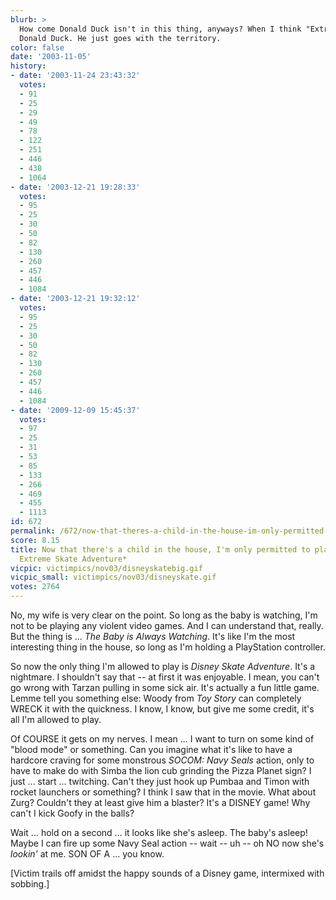 ```yaml
---
blurb: >
  How come Donald Duck isn't in this thing, anyways? When I think "Extreme," I think
  Donald Duck. He just goes with the territory.
color: false
date: '2003-11-05'
history:
- date: '2003-11-24 23:43:32'
  votes:
  - 91
  - 25
  - 29
  - 49
  - 78
  - 122
  - 251
  - 446
  - 438
  - 1064
- date: '2003-12-21 19:28:33'
  votes:
  - 95
  - 25
  - 30
  - 50
  - 82
  - 130
  - 260
  - 457
  - 446
  - 1084
- date: '2003-12-21 19:32:12'
  votes:
  - 95
  - 25
  - 30
  - 50
  - 82
  - 130
  - 260
  - 457
  - 446
  - 1084
- date: '2009-12-09 15:45:37'
  votes:
  - 97
  - 25
  - 31
  - 53
  - 85
  - 133
  - 266
  - 469
  - 455
  - 1113
id: 672
permalink: /672/now-that-theres-a-child-in-the-house-im-only-permitted-to-play-disneys-extreme-skate-adventure/
score: 8.15
title: Now that there's a child in the house, I'm only permitted to play *Disney's
  Extreme Skate Adventure*
vicpic: victimpics/nov03/disneyskatebig.gif
vicpic_small: victimpics/nov03/disneyskate.gif
votes: 2764
---
```


No, my wife is very clear on the point. So long as the baby is watching,
I'm not to be playing any violent video games. And I can understand
that, really. But the thing is ... *The Baby is Always Watching*. It's
like I'm the most interesting thing in the house, so long as I'm holding
a PlayStation controller.

So now the only thing I'm allowed to play is *Disney Skate Adventure*.
It's a nightmare. I shouldn't say that -- at first it was enjoyable. I
mean, you can't go wrong with Tarzan pulling in some sick air. It's
actually a fun little game. Lemme tell you something else: Woody from
*Toy Story* can completely WRECK it with the quickness. I know, I know,
but give me some credit, it's all I'm allowed to play.

Of COURSE it gets on my nerves. I mean ... I want to turn on some kind
of "blood mode" or something. Can you imagine what it's like to have a
hardcore craving for some monstrous *SOCOM: Navy Seals* action, only to
have to make do with Simba the lion cub grinding the Pizza Planet sign?
I just ... start ... twitching. Can't they just hook up Pumbaa and Timon
with rocket launchers or something? I think I saw that in the movie.
What about Zurg? Couldn't they at least give him a blaster? It's a
DISNEY game! Why can't I kick Goofy in the balls?

Wait ... hold on a second ... it looks like she's asleep. The baby's
asleep! Maybe I can fire up some Navy Seal action -- wait -- uh -- oh NO
now she's *lookin'* at me. SON OF A ... you know.

\[Victim trails off amidst the happy sounds of a Disney game, intermixed
with sobbing.\]